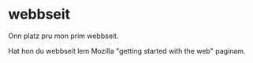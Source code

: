# webbseit
Onn platz pru mon prim webbseit.

Hat hon du webbseit lem Mozilla "getting started with the web" paginam.
